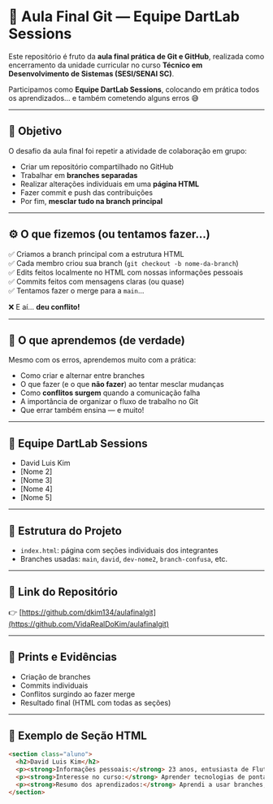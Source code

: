 # 🧪 Aula Final Git — Equipe DartLab Sessions

Este repositório é fruto da **aula final prática de Git e GitHub**, realizada como encerramento da unidade curricular no curso **Técnico em Desenvolvimento de Sistemas (SESI/SENAI SC)**.

Participamos como **Equipe DartLab Sessions**, colocando em prática todos os aprendizados… e também cometendo alguns erros 😅

---

## 🎯 Objetivo

O desafio da aula final foi repetir a atividade de colaboração em grupo:

- Criar um repositório compartilhado no GitHub
- Trabalhar em **branches separadas**
- Realizar alterações individuais em uma **página HTML**
- Fazer commit e push das contribuições
- Por fim, **mesclar tudo na branch principal**

---

## ⚙️ O que fizemos (ou tentamos fazer...)

✅ Criamos a branch principal com a estrutura HTML  
✅ Cada membro criou sua branch (`git checkout -b nome-da-branch`)  
✅ Edits feitos localmente no HTML com nossas informações pessoais  
✅ Commits feitos com mensagens claras (ou quase)  
✅ Tentamos fazer o merge para a `main`...

❌ E aí... **deu conflito!**

---

## 🧠 O que aprendemos (de verdade)

Mesmo com os erros, aprendemos muito com a prática:

- Como criar e alternar entre branches
- O que fazer (e o que **não fazer**) ao tentar mesclar mudanças
- Como **conflitos surgem** quando a comunicação falha
- A importância de organizar o fluxo de trabalho no Git
- Que errar também ensina — e muito!

---

## 👥 Equipe DartLab Sessions

- David Luis Kim  
- [Nome 2]  
- [Nome 3]  
- [Nome 4]  
- [Nome 5]  

---

## 📁 Estrutura do Projeto

- `index.html`: página com seções individuais dos integrantes
- Branches usadas: `main`, `david`, `dev-nome2`, `branch-confusa`, etc.

---

## 🔗 Link do Repositório

👉 [https://github.com/dkim134/aulafinalgit](https://github.com/VidaRealDoKim/aulafinalgit)

---

## 📸 Prints e Evidências

- Criação de branches
- Commits individuais
- Conflitos surgindo ao fazer merge
- Resultado final (HTML com todas as seções)

---

## 🧩 Exemplo de Seção HTML

```html
<section class="aluno">
  <h2>David Luis Kim</h2>
  <p><strong>Informações pessoais:</strong> 23 anos, entusiasta de Flutter e design.</p>
  <p><strong>Interesse no curso:</strong> Aprender tecnologias de ponta e crescer como desenvolvedor.</p>
  <p><strong>Resumo dos aprendizados:</strong> Aprendi a usar branches, resolver conflitos (ou pelo menos tentar 😅), e colaborar em equipe usando GitHub.</p>
</section>
